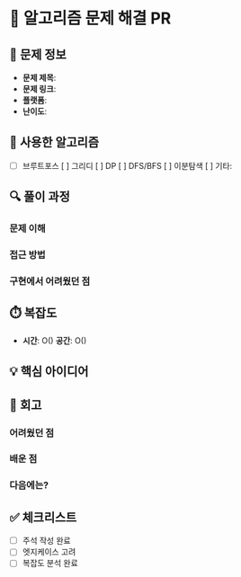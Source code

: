 # 🧮 알고리즘 문제 해결 PR

## 📝 문제 정보
- **문제 제목**: 
- **문제 링크**: 
- **플랫폼**: 
- **난이도**: 

## 🎯 사용한 알고리즘
- [ ] 브루트포스 [ ] 그리디 [ ] DP [ ] DFS/BFS [ ] 이분탐색 [ ] 기타:

## 🔍 풀이 과정
### 문제 이해


### 접근 방법


### 구현에서 어려웠던 점


## ⏱️ 복잡도
- **시간**: O()  **공간**: O()

## 💡 핵심 아이디어


## 🤔 회고
### 어려웠던 점

### 배운 점

### 다음에는?

## ✅ 체크리스트
- [ ] 주석 작성 완료
- [ ] 엣지케이스 고려
- [ ] 복잡도 분석 완료
